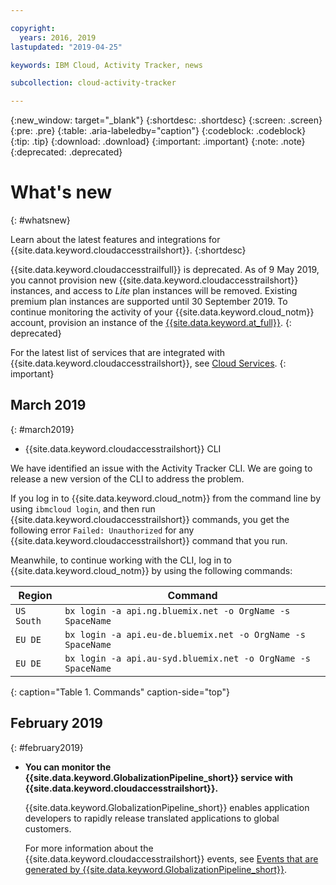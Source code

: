 ```yaml
---

copyright:
  years: 2016, 2019
lastupdated: "2019-04-25"

keywords: IBM Cloud, Activity Tracker, news

subcollection: cloud-activity-tracker

---
```


{:new_window: target="_blank"}
{:shortdesc: .shortdesc}
{:screen: .screen}
{:pre: .pre}
{:table: .aria-labeledby="caption"}
{:codeblock: .codeblock}
{:tip: .tip}
{:download: .download}
{:important: .important}
{:note: .note}
{:deprecated: .deprecated}

# What's new
{: #whatsnew}

Learn about the latest features and integrations for {{site.data.keyword.cloudaccesstrailshort}}.
{:shortdesc}

{{site.data.keyword.cloudaccesstrailfull}} is deprecated. As of 9 May 2019, you cannot provision new {{site.data.keyword.cloudaccesstrailshort}} instances, and access to *Lite* plan instances will be removed. Existing premium plan instances are supported until 30 September 2019. To continue monitoring the activity of your {{site.data.keyword.cloud_notm}} account, provision an instance of the [{{site.data.keyword.at_full}}](/docs/services/Activity-Tracker-with-LogDNA?topic=logdnaat-getting-started#getting-started).
{: deprecated}

For the latest list of services that are integrated with {{site.data.keyword.cloudaccesstrailshort}}, see [Cloud Services](/docs/services/cloud-activity-tracker/reference?topic=cloud-activity-tracker-cloud_services#cloud_services).
{: important}


## March 2019
{: #march2019}

* {{site.data.keyword.cloudaccesstrailshort}} CLI

We have identified an issue with the Activity Tracker CLI. We are going to release a new version of the CLI to address the problem.

If you log in to {{site.data.keyword.cloud_notm}} from the command line by using `ibmcloud login`, and then run {{site.data.keyword.cloudaccesstrailshort}} commands, you get the following error `Failed: Unauthorized` for any {{site.data.keyword.cloudaccesstrailshort}} command that you run. 

Meanwhile, to continue working with the CLI, log in to {{site.data.keyword.cloud_notm}} by using the following commands:

| Region | Command |
|--------|---------|
| `US South` | `bx login -a api.ng.bluemix.net -o OrgName -s SpaceName` |
| `EU DE`    | `bx login -a api.eu-de.bluemix.net -o OrgName -s SpaceName` |
| `EU DE`    | `bx login -a api.au-syd.bluemix.net -o OrgName -s SpaceName` |
{: caption="Table 1. Commands" caption-side="top"} 

## February 2019
{: #february2019}

* **You can monitor the {{site.data.keyword.GlobalizationPipeline_short}} service with {{site.data.keyword.cloudaccesstrailshort}}.**

    {{site.data.keyword.GlobalizationPipeline_short}} enables application developers to rapidly release translated applications to global customers.

    For more information about the {{site.data.keyword.cloudaccesstrailshort}} events, see [Events that are generated by {{site.data.keyword.GlobalizationPipeline_short}}](/docs/services/GlobalizationPipeline?topic=GlobalizationPipeline-gpat_events#gpat_events).






